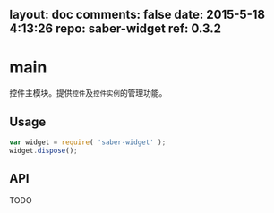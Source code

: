 layout: doc
comments: false
date: 2015-5-18 4:13:26
repo: saber-widget
ref: 0.3.2
---

# main

控件主模块。提供`控件`及`控件实例`的管理功能。


## Usage

``` javascript
var widget = require( 'saber-widget' );
widget.dispose();
```

## API

TODO

